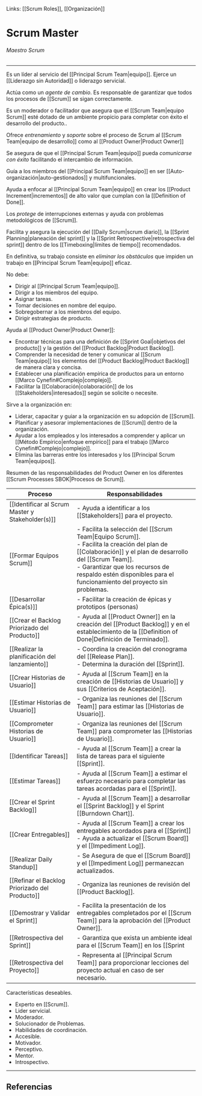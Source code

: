 Links: [[Scrum Roles]], [[Organización]]

# Scrum Master
###### Maestro Scrum
---

Es un líder al servicio del [[Principal Scrum Team|equipo]]. Ejerce un [[Liderazgo sin Autoridad]] o liderazgo servicial.

Actúa como un *agente de cambio*. Es responsable de garantizar que todos los procesos de [[Scrum]] se sigan correctamente. 

Es un moderador o facilitador que asegura que el [[Scrum Team|equipo Scrum]] esté dotado de un ambiente propicio para completar con éxito el desarrollo del producto..

Ofrece *entrenamiento* y *soporte* sobre el proceso de Scrum al [[Scrum Team|equipo de desarrollo]] como al [[Product Owner|Product Owner]]

Se asegura de que el [[Principal Scrum Team|equipo]] pueda *comunicarse con éxito* facilitando el intercambio de información.

Guía a los miembros del [[Principal Scrum Team|equipo]] en ser [[Auto-organización|auto-gestionados]] y multifuncionales.

Ayuda a enfocar al [[Principal Scrum Team|equipo]] en crear los [[Product Increment|incrementos]] de alto valor que cumplan con la [[Definition of Done]].

Los *protege* de interrupciones externas y ayuda con problemas metodológicos de [[Scrum]].

Facilita y asegura la ejecución del [[Daily Scrum|scrum diario]], la [[Sprint Planning|planeación del sprint]] y la [[Sprint Retrospective|retrospectiva del sprint]] dentro de los [[Timeboxing|límites de tiempo]] recomendados.

En definitiva, su trabajo consiste en *eliminar los obstáculos* que impiden un trabajo en [[Principal Scrum Team|equipo]] eficaz.

No debe:
- Dirigir al [[Principal Scrum Team|equipo]].
- Dirigir a los miembros del equipo.
- Asignar tareas.
- Tomar decisiones en nombre del equipo.
- Sobregobernar a los miembros del equipo.
- Dirigir estrategias de producto.

Ayuda al [[Product Owner|Product Owner]]:
- Encontrar técnicas para una definición de [[Sprint Goal|objetivos del producto]] y la gestión del [[Product Backlog|Product Backlog]].
- Comprender la necesidad de tener y comunicar al [[Scrum Team|equipo]] los elementos del [[Product Backlog|Product Backlog]] de manera clara y concisa.
- Establecer una planificación empírica de productos para un entorno [[Marco Cynefin#Complejo|complejo]].
- Facilitar la [[Colaboración|colaboración]] de los [[Stakeholders|interesados]] según se solicite o necesite.

Sirve a la organización en:
- Liderar, capacitar y guiar a la organización en su adopción de [[Scrum]].
- Planificar y asesorar implementaciones de [[Scrum]] dentro de la organización.
- Ayudar a los empleados y los interesados a comprender y aplicar un [[Método Empírico|enfoque empírico]] para el trabajo [[Marco Cynefin#Complejo|complejo]].
- Elimina las barreras entre los interesados y los [[Principal Scrum Team|equipos]].

Resumen de las responsabilidades del Product Owner en los diferentes [[Scrum Processes SBOK|Procesos de Scrum]].

| Proceso | Responsabilidades |
| --- | --- |
| [[Identificar al Scrum Master y Stakeholder(s)]] | - Ayuda a identificar a los [[Stakeholders]] para el proyecto. |
| [[Formar Equipos Scrum]] | - Facilita la selección del [[Scrum Team\|Equipo Scrum]].<br>- Facilita la creación del plan de [[Colaboración]] y el plan de desarrollo del [[Scrum Team]].<br>- Garantizar que los recursos de respaldo estén disponibles para el funcionamiento del proyecto sin problemas. |
| [[Desarrollar Épica(s)]] | - Facilitar la creación de épicas y prototipos (personas) |
| [[Crear el Backlog Priorizado del Producto]] | - Ayuda al [[Product Owner]] en la creación del [[Product Backlog]] y en el establecimiento de la [[Definition of Done\|Definición de Terminado]]. |
| [[Realizar la planificación del lanzamiento]] | - Coordina la creación del cronograma del [[Release Plan]].<br>- Determina la duración del [[Sprint]]. |
| [[Crear Historias de Usuario]] | - Ayuda al [[Scrum Team]] en la creación de [[Historias de Usuario]] y sus [[Criterios de Aceptación]]. |
| [[Estimar Historias de Usuario]] | - Organiza las reuniones del [[Scrum Team]] para estimar las [[Historias de Usuario]]. |
| [[Comprometer Historias de Usuario]] | - Organiza las reuniones del [[Scrum Team]] para comprometer las [[Historias de Usuario]]. |
| [[Identificar Tareas]] | - Ayuda al [[Scrum Team]] a crear la lista de tareas para el siguiente [[Sprint]]. |
| [[Estimar Tareas]] | - Ayuda al [[Scrum Team]] a estimar el esfuerzo necesario para completar las tareas acordadas para el [[Sprint]]. |
| [[Crear el Sprint Backlog]] | - Ayuda al [[Scrum Team]] a desarrollar el [[Sprint Backlog]] y el Sprint [[Burndown Chart]]. |
| [[Crear Entregables]] | - Ayuda al [[Scrum Team]] a crear los entregables acordados para el [[Sprint]]<br>- Ayuda a actualizar el [[Scrum Board]] y el [[Impediment Log]]. |
| [[Realizar Daily Standup]]|- Se Asegura de que el [[Scrum Board]] y el [[Impediment Log]] permanezcan actualizados. |
| [[Refinar el Backlog Priorizado del Producto]] | - Organiza las reuniones de revisión del [[Product Backlog]].                                                                                                                                                                                                                                               |
| [[Demostrar y Validar el Sprint]] | - Facilita la presentación de los entregables completados por el [[Scrum Team]] para la aprobación del [[Product Owner]].                                                                                        |
| [[Retrospectiva del Sprint]] | - Garantiza que exista un ambiente ideal para  el [[Scrum Team]] en los [[Sprint|Sprint]] sucesivos. |
| [[Retrospectiva del Proyecto]] | - Representa al [[Principal Scrum Team]] para proporcionar lecciones del proyecto actual en caso de ser necesario.                                                                                                                                                                                                                      |

Características deseables.
- Experto en [[Scrum]].
- Lider servicial.
- Moderador.
- Solucionador de Problemas.
- Habilidades de coordinación.
- Accesible.
- Motivador.
- Perceptivo.
- Mentor.
- Introspectivo.

---

## Referencias